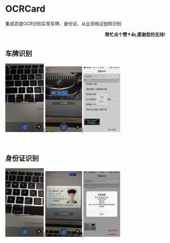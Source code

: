 # OCRCard
集成百度OCR识别实现车牌、身份证、从业资格证拍照识别
<div>

<p align="right"><b>帮忙点个赞↑👍,感谢您的支持!</b></p>
<h2><a id="foundation">车牌识别</a></h2>
<div>
<img src="https://github.com/UEdge/OCRCard/blob/master/leastOCR/img/IMG_1495.PNG" width="24%">|<img src="https://github.com/UEdge/OCRCard/blob/master/leastOCR/img/IMG_1497.PNG" width="23%">|<img src="https://github.com/UEdge/OCRCard/blob/master/leastOCR/img/IMG_1498.PNG" width="23%">
</div>
<br>
<br>

<h2><a id="foundation">身份证识别</a></h2>
<div>
<img src="https://github.com/UEdge/OCRCard/blob/master/leastOCR/img/IMG_1499.PNG" width="24%">|<img src="https://github.com/UEdge/OCRCard/blob/master/leastOCR/img/IMG_1500.PNG" width="23%">|<img src="https://github.com/UEdge/OCRCard/blob/master/leastOCR/img/IMG_1502.PNG" width="23%">
</div>

</div>
